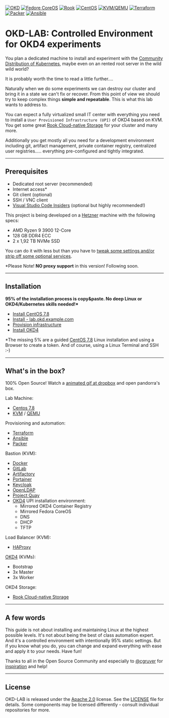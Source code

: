 [![OKD](https://img.shields.io/badge/okd-4.5.0--0.okd--2020--07--29--070316-red.svg)](https://www.okd.io) [![Fedore CoreOS](https://img.shields.io/badge/fcos-32.20200629.3.0-blue.svg)](https://getfedora.org/en/coreos?stream=stable) [![Rook](https://img.shields.io/badge/rook-1.3.7-blue.svg)](https://rook.io/) [![CentOS](https://img.shields.io/badge/centos-7.8.2003-orange.svg)](https://www.centos.org/) [![KVM/QEMU](https://img.shields.io/badge/kvm%2Fqemu-0.12.0-red.svg)](https://www.linux-kvm.org/) [![Terraform](https://img.shields.io/badge/terraform-0.12.29-blueviolet.svg)](https://www.terraform.io/) [![Packer](https://img.shields.io/badge/packer-1.6.1-blueviolet.svg)](https://www.packer.io/) [![Ansible](https://img.shields.io/badge/ansible-2.9.10-red.svg)](https://www.ansible.com/)

# OKD-LAB: Controlled Environment for OKD4 experiments

You plan a dedicated machine to install and experiment with the [Community Distribution of Kubernetes](https://www.okd.io/), maybe even on an rented root server in the wild wild world?

It is probably worth the time to read a little further....

Naturally when we do some experiments we can destroy our cluster and bring it in a state we can't fix or recover. From this point of view we should try to keep complex things __simple and repeatable__. This is what this lab wants to address to.

You can expect a fully virtualized small IT center with everything you need to install a `User Provisioned Infrastructure (UPI)` of OKD4 based on KVM. You get some great [Rook Cloud-native Storage](https://rook.io/) for your cluster and many more.

Additionally you get mostly all you need for a development environment including git, artifact management, private container registry, centralized user registries..... everything pre-configured and tightly integrated.

* * *

## Prerequisites

- Dedicated root server (recommended)
- Internet access*
- Git client (optional)
- SSH / VNC client
- [Visual Studio Code Insiders](https://code.visualstudio.com/insiders/) (optional but highly recommended!)

This project is being developed on a [Hetzner](https://www.hetzner.com) machine with the following specs:

- AMD Ryzen 9 3900 12-Core
- 128 GB DDR4 ECC
- 2 x 1,92 TB NVMe SSD

You can do it with less but than you have to [tweak some settings and/or strip off some optional services](docs/02_sizing.md).

*Please Note! __NO proxy support__ in this version! Following soon.

* * *

## Installation

__95% of the installation process is copy&paste. No deep Linux or OKD4/Kubernetes skills needed!*__

- [Install CentOS 7.8](docs/00_install_centos.md)
- [Install - lab.okd.example.com](docs/01_install_lab.md)
- [Provision infrastructure](docs/02_provision_infrastructure.md)
- [Install OKD4](docs/03_install_okd.md)

*The missing 5% are a guided [CentOS 7.8](docs/00_install_centos.md) Linux installation and using a Browser to create a token. And of course, using a Linux Terminal and SSH :-)

* * *

## What's in the box?

100% Open Source! Watch a [animated gif at dropbox](https://www.dropbox.com/s/8afoyovx6mtaiqf/OKD-LAB.gif?dl=0) and open pandorra's box.

Lab Machine:

- [Centos 7.8](https://www.centos.org/)
- [KVM](https://www.linux-kvm.org) / [QEMU](https://www.qemu.org)

Provisioning and automation:

- [Terraform](https://www.terraform.io)
- [Ansible](https://www.ansible.com/)
- [Packer](https://www.packer.io/)

Bastion (KVM):

- [Docker](https://www.docker.com/)
- [GitLab](https://about.gitlab.com/)
- [Artifactory](https://jfrog.com/open-source/)
- [Portainer](https://www.portainer.io)
- [Keycloak](https://www.keycloak.org/)
- [OpenLDAP](https://www.openldap.org/)
- [Project Quay](https://www.projectquay.io/)
- [OKD4](https://www.okd.io) UPI installation environment:
  - Mirrored OKD4 Container Registry
  - Mirrored Fedora CoreOS
  - DNS
  - DHCP
  - TFTP

Load Balancer (KVM):

- [HAProxy](https://www.haproxy.org/)

[OKD4](https://www.okd.io) (KVMs):

- Bootstrap
- 3x Master
- 3x Worker

OKD4 Storage:

- [Rook Cloud-native Storage](https://rook.io/)

* * *

## A few words

This guide is not about installing and maintaining Linux at the highest possible levels. It's not about being the best of class automation expert. And it's a controlled environment with intentionally 95% static settings. But if you know what you do, you can change and expand  everything with ease and apply it to your needs. Have fun!

Thanks to all in the Open Source Community and especially to [@cgruver](https://github.com/cgruver) for [inspiration](https://github.com/cgruver/okd4-upi-lab-setup) and help!

* * *

## License

OKD-LAB is released under the [Apache 2.0](http://www.apache.org/licenses/LICENSE-2.0.html) license. See the [LICENSE](https://github.com/disposab1e/okd-lab/blob/master/LICENSE) file for details. Some components may be licensed differently - consult individual repositories for more.
